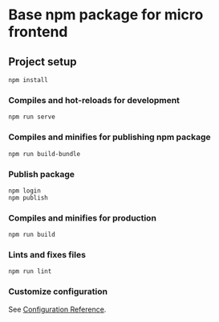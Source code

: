 # Base npm package for micro frontend

## Project setup
```
npm install
```

### Compiles and hot-reloads for development
```
npm run serve
```

### Compiles and minifies for publishing npm package
```
npm run build-bundle
```

### Publish package
```
npm login
npm publish
```

### Compiles and minifies for production
```
npm run build
```

### Lints and fixes files
```
npm run lint
```

### Customize configuration
See [Configuration Reference](https://cli.vuejs.org/config/).
